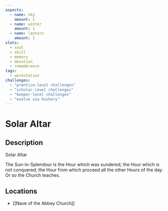 ```yaml
---
aspects: 
  - name: sky
    amount: 1
  - name: winter
    amount: 1
  - name: lantern
    amount: 1
slots:
  - soul
  - skill
  - memory
  - devotion
  - remembrance
tags:
  - workstation
challenges:
  - "prentice-level challenges"
  - "scholar-level challenges"
  - "keeper-level challenges"
  - "evolve via hushery"
---
```


# Solar Altar

## Description
Solar Altar

The Sun-in-Splendour is the Hour which was sundered; the Hour which is not conquered; the Hour from which proceed all the other Hours of the day. Or so the Church teaches.
## Locations
- [[Nave of the Abbey Church]]